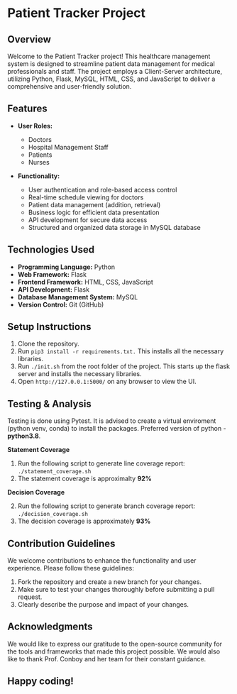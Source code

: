  
# Patient Tracker Project

## Overview

Welcome to the Patient Tracker project! This healthcare management system is designed to streamline patient data management for medical professionals and staff. The project employs a Client-Server architecture, utilizing Python, Flask, MySQL, HTML, CSS, and JavaScript to deliver a comprehensive and user-friendly solution.

## Features

- **User Roles:**
  - Doctors
  - Hospital Management Staff
  - Patients
  - Nurses

- **Functionality:**
  - User authentication and role-based access control
  - Real-time schedule viewing for doctors
  - Patient data management (addition, retrieval)
  - Business logic for efficient data presentation
  - API development for secure data access
  - Structured and organized data storage in MySQL database

## Technologies Used

- **Programming Language:** Python
- **Web Framework:** Flask
- **Frontend Framework:** HTML, CSS, JavaScript
- **API Development:** Flask
- **Database Management System:** MySQL
- **Version Control:** Git (GitHub)

## Setup Instructions

1. Clone the repository.
2. Run ```pip3 install -r requirements.txt.``` This installs all the necessary libraries. 
2. Run ```./init.sh``` from the root folder of the project. This starts up the flask server and installs the necessary libraries.
3. Open `http://127.0.0.1:5000/` on any browser to view the UI.

## Testing & Analysis 
Testing is done using Pytest. It is advised to create a virtual enviroment (python venv, conda) to install the packages.
Preferred version of python - **python3.8**. 

**Statement Coverage**
1. Run the following script to generate line coverage report: ```./statement_coverage.sh```
3. The statement coverage is approximalty **92%** 

**Decision Coverage**

2. Run the following script to generate branch coverage report: ```./decision_coverage.sh```
3. The decision coverage is approximately **93%** 

## Contribution Guidelines
We welcome contributions to enhance the functionality and user experience. Please follow these guidelines:

1. Fork the repository and create a new branch for your changes.
2. Make sure to test your changes thoroughly before submitting a pull request.
3. Clearly describe the purpose and impact of your changes.

## Acknowledgments

We would like to express our gratitude to the open-source community for the tools and frameworks that made this project possible. We would also like to thank Prof. Conboy and her team for their constant guidance.

## Happy coding!



